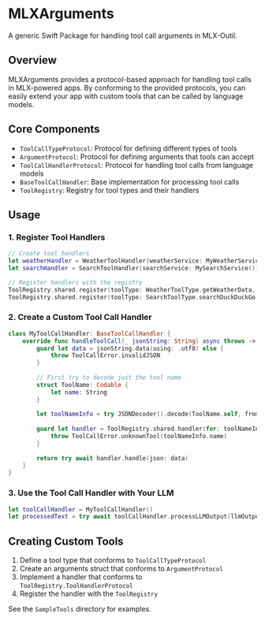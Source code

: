 # MLXArguments

A generic Swift Package for handling tool call arguments in MLX-Outil.

## Overview

MLXArguments provides a protocol-based approach for handling tool calls in MLX-powered apps. By conforming to the provided protocols, you can easily extend your app with custom tools that can be called by language models.

## Core Components

- `ToolCallTypeProtocol`: Protocol for defining different types of tools
- `ArgumentProtocol`: Protocol for defining arguments that tools can accept
- `ToolCallHandlerProtocol`: Protocol for handling tool calls from language models
- `BaseToolCallHandler`: Base implementation for processing tool calls
- `ToolRegistry`: Registry for tool types and their handlers

## Usage

### 1. Register Tool Handlers

```swift
// Create tool handlers
let weatherHandler = WeatherToolHandler(weatherService: MyWeatherService())
let searchHandler = SearchToolHandler(searchService: MySearchService())

// Register handlers with the registry
ToolRegistry.shared.register(toolType: WeatherToolType.getWeatherData, handler: weatherHandler)
ToolRegistry.shared.register(toolType: SearchToolType.searchDuckDuckGo, handler: searchHandler)
```

### 2. Create a Custom Tool Call Handler

```swift
class MyToolCallHandler: BaseToolCallHandler {
    override func handleToolCall(_ jsonString: String) async throws -> String {
        guard let data = jsonString.data(using: .utf8) else {
            throw ToolCallError.invalidJSON
        }
        
        // First try to decode just the tool name
        struct ToolName: Codable {
            let name: String
        }
        
        let toolNameInfo = try JSONDecoder().decode(ToolName.self, from: data)
        
        guard let handler = ToolRegistry.shared.handler(for: toolNameInfo.name) else {
            throw ToolCallError.unknownTool(toolNameInfo.name)
        }
        
        return try await handler.handle(json: data)
    }
}
```

### 3. Use the Tool Call Handler with Your LLM

```swift
let toolCallHandler = MyToolCallHandler()
let processedText = try await toolCallHandler.processLLMOutput(llmOutput)
```

## Creating Custom Tools

1. Define a tool type that conforms to `ToolCallTypeProtocol`
2. Create an arguments struct that conforms to `ArgumentProtocol`
3. Implement a handler that conforms to `ToolRegistry.ToolHandlerProtocol`
4. Register the handler with the `ToolRegistry`

See the `SampleTools` directory for examples.

